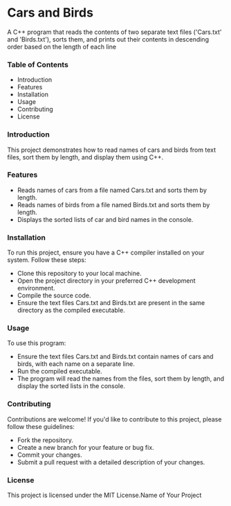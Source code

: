 # Cars and Birds
A C++ program that reads the contents of two separate text files ('Cars.txt' and 'Birds.txt'), sorts them, and prints out their contents in descending order based on the length of each line

### Table of Contents
- Introduction
- Features 
- Installation
- Usage
- Contributing
- License
### Introduction
This project demonstrates how to read names of cars and birds from text files, sort them by length, and display them using C++.

### Features
- Reads names of cars from a file named Cars.txt and sorts them by length.
- Reads names of birds from a file named Birds.txt and sorts them by length.
- Displays the sorted lists of car and bird names in the console.
### Installation
To run this project, ensure you have a C++ compiler installed on your system. Follow these steps:

- Clone this repository to your local machine.
- Open the project directory in your preferred C++ development environment.
- Compile the source code.
- Ensure the text files Cars.txt and Birds.txt are present in the same directory as the compiled executable.
### Usage
To use this program:

- Ensure the text files Cars.txt and Birds.txt contain names of cars and birds, with each name on a separate line.
- Run the compiled executable.
- The program will read the names from the files, sort them by length, and display the sorted lists in the console.
### Contributing
Contributions are welcome! If you'd like to contribute to this project, please follow these guidelines:

- Fork the repository.
- Create a new branch for your feature or bug fix.
- Commit your changes.
- Submit a pull request with a detailed description of your changes.
### License
This project is licensed under the MIT License.Name of Your Project
